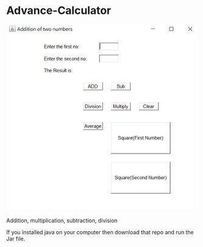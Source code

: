 # Advance-Calculator


<img src = "pic.jpg" > 



Addition, multiplication, subtraction, division


If you installed java on your computer then download that repo and run the Jar file. 

